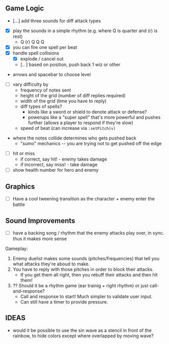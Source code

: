 ## Game Logic

- [...] add three sounds for diff attack types
- [x] play the sounds in a simple rhythm (e.g. where Q is quarter and (r) is rest)
  - Q (r) Q Q Q
- [x] you can fire one spell per beat
- [x] handle spell collisions
  - [x] explode / cancel out
  - [.. ] based on position, push back 1 wiz or other
- arrows and spacebar to choose level
- [ ] vary difficulty by
  - frequency of notes sent
  - height of the grid (number of diff replies required)
  - width of the grid (time you have to reply)
  - diff types of spells?
    - kinds like a sword or shield to denote attack or defense?
    - powerups like a "super spell" that's more powerful and pushes further (allows a player to respond if they're slow)
  - speed of beat (can increase via `:setPitch(v)`
- where the notes collide determines who gets pushed back
  - "sumo" mechanics -- you are trying not to get pushed off the edge
- [ ] hit or miss
  - if correct, say hit! - enemy takes damage
  - if incorrect, say miss! - take damage
- [ ] show health number for hero and enemy

## Graphics

- [ ] Have a cool tweening transition as the character + enemy enter the battle

## Sound Improvements

- [ ] have a backing song / rhythm that the enemy attacks play over, in sync. thus it makes more sense

Gameplay:

1. Enemy duelist makes some sounds (pitches/frequencies) that tell you what attacks they're aboud to make.
2. You have to reply with those pitches in order to block their attacks.
   - If you get them all right, then you rebuff their attacks and then hit them!
3. ?? Should it be a rhythm game (ear trainig + right rhythm) or just call-and-response?
   - Call and response to start! Much simpler to validate user input.
   - Can still have a timer to provide pressure.

## IDEAS

- would it be possible to use the sin wave as a stencil in front of the rainbow, to hide colors except where overlapped by moving wave?
